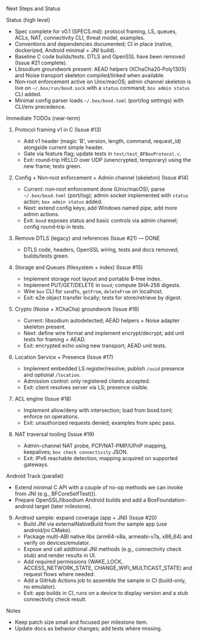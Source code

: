 Next Steps and Status

Status (high level)
- Spec complete for v0.1 (SPECS.md): protocol framing, LS, queues, ACLs, NAT, connectivity CLI, threat model, examples.
- Conventions and dependencies documented; CI in place (native, dockerized, Android minimal + JNI build).
- Baseline C code builds/tests. DTLS and OpenSSL have been removed (Issue #21 complete).
- Libsodium groundwork present: AEAD helpers (XChaCha20‑Poly1305) and Noise transport skeleton compiled/linked when available.
- Non‑root enforcement active on Unix/macOS; admin channel skeleton is live on `~/.box/run/boxd.sock` with a `status` command; `box admin status` CLI added.
- Minimal config parser loads `~/.box/boxd.toml` (port/log settings) with CLI/env precedence.

Immediate TODOs (near-term)
1) Protocol framing v1 in C (Issue #13)
   - Add v1 header (magic 'B', version, length, command, request_id) alongside current simple header.
   - Gate via feature flag; update tests in `test/test_BFBoxProtocol.c`.
   - Exit: round‑trip HELLO over UDP (unencrypted, temporary) using the new frame; tests green.

2) Config + Non‑root enforcement + Admin channel (skeleton) (Issue #14)
   - Current: non‑root enforcement done (Unix/macOS); parse `~/.box/boxd.toml` (port/log); admin socket implemented with `status` action; `box admin status` added.
   - Next: extend config keys; add Windows named pipe; add more admin actions.
   - Exit: `boxd` exposes status and basic controls via admin channel; config round‑trip in tests.

3) Remove DTLS (legacy) and references (Issue #21) — DONE
   - DTLS code, headers, OpenSSL wiring, tests and docs removed; builds/tests green.

4) Storage and Queues (filesystem + index) (Issue #15)
   - Implement storage root layout and portable B‑tree index.
   - Implement PUT/GET/DELETE in `boxd`; compute SHA‑256 digests.
   - Wire `box` CLI for `sendTo`, `getFrom`, `deleteFrom` on localhost.
   - Exit: e2e object transfer locally; tests for store/retrieve by digest.

5) Crypto (Noise + XChaCha) groundwork (Issue #16)
   - Current: libsodium autodetected; AEAD helpers + Noise adapter skeleton present.
   - Next: define wire format and implement encrypt/decrypt; add unit tests for framing + AEAD.
   - Exit: encrypted echo using new transport; AEAD unit tests.

6) Location Service + Presence (Issue #17)
   - Implement embedded LS register/resolve; publish `/uuid` presence and optional `/location`.
   - Admission control: only registered clients accepted.
   - Exit: client resolves server via LS; presence visible.

7) ACL engine (Issue #18)
   - Implement allow/deny with intersection; load from boxd.toml; enforce on operations.
   - Exit: unauthorized requests denied; examples from spec pass.

8) NAT traversal tooling (Issue #19)
   - Admin-channel NAT probe, PCP/NAT‑PMP/UPnP mapping, keepalives; `box check connectivity` JSON.
   - Exit: IPv6 reachable detection; mapping acquired on supported gateways.

Android Track (parallel)
- Extend minimal C API with a couple of no-op methods we can invoke from JNI (e.g., BFCoreSelfTest()).
- Prepare OpenSSL/libsodium Android builds and add a BoxFoundation-android target (later milestone).

9) Android sample: expand coverage (app + JNI) (Issue #20)
   - Build JNI via externalNativeBuild from the sample app (use android/jni CMake).
   - Package multi-ABI native libs (arm64-v8a, armeabi-v7a, x86_64) and verify on devices/emulator.
   - Expose and call additional JNI methods (e.g., connectivity check stub) and render results in UI.
   - Add required permissions (WAKE_LOCK, ACCESS_NETWORK_STATE, CHANGE_WIFI_MULTICAST_STATE) and request flows where needed.
   - Add a GitHub Actions job to assemble the sample in CI (build-only, no emulator).
   - Exit: app builds in CI, runs on a device to display version and a stub connectivity check result.

Notes
- Keep patch size small and focused per milestone item.
- Update docs as behavior changes; add tests where missing.
